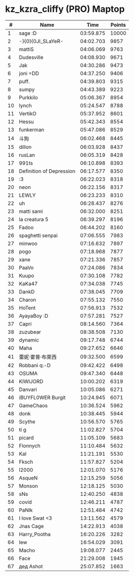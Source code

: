 # kz_kzra_cliffy (PRO) Maptop

|  # | Name | Time | Points |
|-------------- | -------------- | -------------- | -------------- | 
| 1 | sage :D | 03:59.875 | 10000 | 
| 2 | -}{0}{0JI_SLaYeR- | 04:02.703 | 9857 | 
| 3 | mattiS | 04:06.069 | 9763 | 
| 4 | Dudesville | 04:08.930 | 9671 | 
| 5 | Jak | 04:30.286 | 9473 | 
| 6 | joni =DD | 04:37.250 | 9406 | 
| 7 | puff. | 04:39.803 | 9315 | 
| 8 | sumpy | 04:43.389 | 9223 | 
| 9 | Purkkilo | 05:06.367 | 8954 | 
| 10 | lynch | 05:24.547 | 8788 | 
| 11 | VertikO | 05:37.952 | 8601 | 
| 12 | Hessu | 05:42.343 | 8554 | 
| 13 | funkerman | 05:47.086 | 8529 | 
| 14 | 斗狗 | 06:02.468 | 8445 | 
| 15 | dillon | 06:03.928 | 8437 | 
| 16 | rusLan | 06:05.319 | 8428 | 
| 17 | 991ts | 06:10.898 | 8393 | 
| 18 | Definition of Depression | 06:17.577 | 8350 | 
| 19 | :3 | 06:22.023 | 8318 | 
| 20 | neon | 06:22.156 | 8317 | 
| 21 | LEWLY | 06:23.233 | 8310 | 
| 22 | uh | 06:28.437 | 8276 | 
| 23 | matti sami | 06:32.000 | 8251 | 
| 24 | la creatura 5 | 06:39.297 | 8196 | 
| 25 | Fadoo | 06:44.202 | 8160 | 
| 26 | spaghetti senpai | 07:06.555 | 7983 | 
| 27 | minwoo | 07:16.632 | 7897 | 
| 28 | pogo | 07:18.968 | 7877 | 
| 29 | xane | 07:21.336 | 7857 | 
| 30 | PaaVo | 07:24.086 | 7834 | 
| 31 | Kuupo | 07:30.108 | 7782 | 
| 32 | KaKa47 | 07:34.038 | 7745 | 
| 33 | DankD | 07:38.045 | 7709 | 
| 34 | Charon | 07:55.132 | 7550 | 
| 35 | HoTent | 07:56.913 | 7532 | 
| 36 | AyayaBoy :D | 07:57.281 | 7527 | 
| 37 | Capri | 08:14.560 | 7364 | 
| 38 | zuzubear | 08:38.508 | 7130 | 
| 39 | dynamic | 09:17.748 | 6744 | 
| 40 | Maha | 09:27.652 | 6646 | 
| 41 | 蕾妮·霍普·布萊西 | 09:32.500 | 6599 | 
| 42 | Robbani q:-D | 09:42.422 | 6498 | 
| 43 | OSUMA | 09:47.340 | 6448 | 
| 44 | KIWIJORD | 10:00.202 | 6319 | 
| 45 | Danvari | 10:05.086 | 6271 | 
| 46 | iBUYFL0WER Burgit | 10:24.945 | 6071 | 
| 47 | GameChaos | 10:36.524 | 5962 | 
| 48 | donk | 10:38.445 | 5944 | 
| 49 | Scythe | 10:56.570 | 5765 | 
| 50 | ti g | 11:02.827 | 5704 | 
| 51 | picard | 11:05.109 | 5683 | 
| 52 | Flonnych | 11:10.484 | 5632 | 
| 53 | Kal | 11:21.191 | 5530 | 
| 54 | Fksch | 11:57.827 | 5204 | 
| 55 | l2000 | 12:01.070 | 5176 | 
| 56 | 󠀡󠀡⁧⁧AsqueN | 12:15.259 | 5056 | 
| 57 | Monson | 12:18.125 | 5030 | 
| 58 | sNs | 12:40.250 | 4838 | 
| 59 | covid | 12:46.211 | 4787 | 
| 60 | PaNlk | 12:51.484 | 4742 | 
| 61 | I love Swat <3 | 13:11.562 | 4579 | 
| 62 | Jnas Cage | 14:22.913 | 4038 | 
| 63 | Harry_Pootha | 16:20.226 | 3282 | 
| 64 | lew | 16:54.029 | 3091 | 
| 65 | Macho | 19:08.077 | 2445 | 
| 66 | Face | 21:29.008 | 1945 | 
| 67 | дед Ashot | 25:07.852 | 1663 | 

